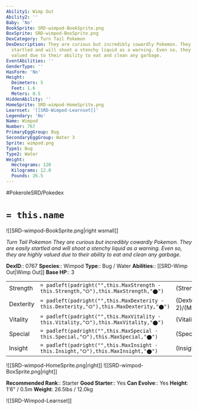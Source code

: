 ```yaml
---
Ability1: Wimp Out
Ability2: ''
Baby: 'No'
BookSprite: SRD-wimpod-BookSprite.png
BoxSprite: SRD-wimpod-BoxSprite.png
DexCategory: Turn Tail Pokemon
DexDescription: They are curious but incredibly cowardly Pokemon. They are easily
  startled and will shoot a stenchy liquid as a warning. Even so, they are highly
  valued due to their ability to eat and clean any garbage.
EventAbilities: ''
GenderType: ''
HasForm: 'No'
Height:
  Deimeters: 5
  Feet: 1.6
  Meters: 0.5
HiddenAbility: ''
HomeSprite: SRD-wimpod-HomeSprite.png
Learnset: '[[SRD-Wimpod-Learnset]]'
Legendary: 'No'
Name: Wimpod
Number: 767
PrimaryEggGroup: Bug
SecondaryEggGroup: Water 3
Sprite: wimpod.png
Type1: Bug
Type2: Water
Weight:
  Hectograms: 120
  Kilograms: 12.0
  Pounds: 26.5
---
```


#PokeroleSRD/Pokedex

# `= this.name`

![[SRD-wimpod-BookSprite.png|right wsmall]]

*Turn Tail Pokemon*
*They are curious but incredibly cowardly Pokemon. They are easily startled and will shoot a stenchy liquid as a warning. Even so, they are highly valued due to their ability to eat and clean any garbage.*

**DexID**:: 0767
**Species**:: Wimpod
**Type**:: Bug / Water
**Abilities**:: [[SRD-Wimp Out|Wimp Out]]
**Base HP**:: 3

|           |                                                                                        |                                          |
| --------- | -------------------------------------------------------------------------------------- | ---------------------------------------- |
| Strength  | `= padleft(padright("",this.MaxStrength - this.Strength,"⭘"),this.MaxStrength,"⬤")`    | (Strength::1)/(MaxStrength::3)   |
| Dexterity | `= padleft(padright("",this.MaxDexterity - this.Dexterity,"⭘"),this.MaxDexterity,"⬤")` | (Dexterity:: 2)/(MaxDexterity::5) |
| Vitality  | `= padleft(padright("",this.MaxVitality - this.Vitality,"⭘"),this.MaxVitality,"⬤")`    | (Vitality::1)/(MaxVitality::3)   |
| Special   | `= padleft(padright("",this.MaxSpecial - this.Special,"⭘"),this.MaxSpecial,"⬤")`       | (Special::1)/(MaxSpecial::3)     |
| Insight   | `= padleft(padright("",this.MaxInsight - this.Insight,"⭘"),this.MaxInsight,"⬤")`       | (Insight::1)/(MaxInsight::3)     |

![[SRD-wimpod-HomeSprite.png|right]]
![[SRD-wimpod-BoxSprite.png|right]]

**Recommended Rank**:: Starter
**Good Starter**:: Yes
**Can Evolve**:: Yes
**Height**: 1'6" / 0.5m
**Weight**: 26.5lbs / 12.0kg

![[SRD-Wimpod-Learnset]]